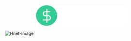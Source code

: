 
<p align="center">
  <img src="./.github/logo.svg" width="300"/> 
</p>

 ![Hnet-image](https://user-images.githubusercontent.com/48024915/145632602-c81bf9ce-c7d9-4628-9be1-e801a9ab314a.gif)
  

